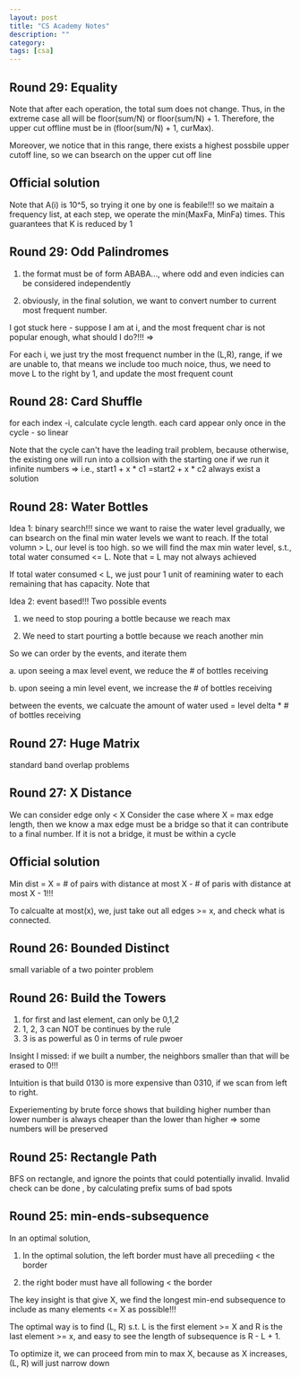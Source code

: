 ```yaml
---
layout: post
title: "CS Academy Notes"
description: ""
category: 
tags: [csa]
---
```


Round 29: Equality
----------
Note that after each operation, the total sum does not change. Thus, in the extreme case all will be floor(sum/N) or floor(sum/N) + 1. Therefore, the upper cut offline must be in (floor(sum/N) + 1, curMax). 

Moreover, we notice that in this range, there exists a highest possbile upper cutoff line, so we can bsearch on the upper cut off line

Official solution
-----------
Note that A(i) is 10^5, so trying it one by one is feabile!!! so we maitain a frequency list, at each step, we operate the min(MaxFa, MinFa) times. This guarantees that K is reduced by 1

Round 29: Odd Palindromes
-----------
1. the format must be of form ABABA..., where odd and even indicies can be considered independently

2. obviously, in the final solution, we want to convert number to current most frequent number.

I got stuck here - suppose I am at i, and the most frequent char is not popular enough, what should I do?!!!  =>

For each i, we just try the most frequenct number in the (L,R), range, if we are unable to, that means we include too much noice, thus, we need to move L to the right by 1, and update the most frequent count


Round 28: Card Shuffle
--------
for each index -i, calculate cycle length. each card appear only once in the cycle  - so linear

Note that the cycle can't have the leading trail problem, because otherwise, the existing one will run into a collsion with the starting one if we run it infinite numbers => i.e., start1 + x * c1 =start2 + x * c2 always exist a solution

Round 28: Water Bottles
--------
Idea 1: binary search!!!
since we want to raise the water level gradually, we can bsearch on the final min water levels we want to reach. If the total volumn > L, our level is too high. so we will find the max min water level, s.t., total water consumed <= L. Note that = L may not always achieved

If total water consumed < L, we just pour 1 unit of reamining water to each remaining that has capacity. Note that 

Idea 2: event based!!! 
Two possible events

1. we need to stop pouring a bottle because we reach max

2. We need to start pourting a bottle because we reach another min

So we can order by the events, and iterate them

a. upon seeing a max level event, we reduce the # of bottles receiving

b. upon seeing a min level event, we increase the # of bottles receiving

between the events, we calcuate the amount of water used = level delta * # of bottles receiving


Round 27: Huge Matrix
--------
standard band overlap problems

Round 27: X Distance
--------
We can consider edge only < X
Consider the case where X = max edge length, then we know a max edge must be a bridge so that it can contribute to a final number. If it is not a bridge, it must be within a cycle

Official solution
----------
Min dist = X  = # of pairs with distance at most X - # of paris with distance at most X - 1!!!

To calcualte at most(x), we, just take out all edges >= x, and check what is connected.


Round 26: Bounded Distinct
--------
small variable of a two pointer problem

Round 26: Build the Towers
--------
1. for first and last element, can only be 0,1,2
2. 1, 2, 3 can NOT be continues by the rule
3. 3 is as powerful as 0 in terms of rule pwoer

Insight I missed: if we built a number, the neighbors smaller than that will be erased to 0!!!

Intuition is that build 0130 is more expensive than 0310, if we scan from left to right.

Experiementing by brute force shows that building higher number than lower number is always cheaper than the lower than higher => some numbers will be preserved


Round 25: Rectangle Path
--------
BFS on rectangle, and ignore the points that could potentially invalid. Invalid check can be done , by calculating prefix sums of bad spots

Round 25: min-ends-subsequence
--------
In an optimal solution, 

1. In the optimal solution, the left border must have all precediing < the border

2. the right boder must have all following < the border

The key insight is that give X, we find the longest min-end subsequence to include as many elements <= X as possible!!!

The optimal way is to find (L, R) s.t. L is the first element >= X and R is the last element >= x, and easy to see the length of subsequence is R - L + 1.  

To optimize it, we can proceed from min to max X, because as X increases, (L, R) will just narrow down
